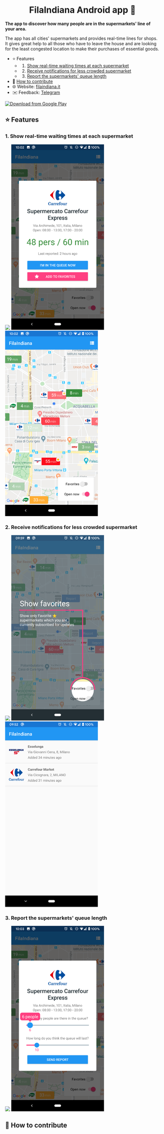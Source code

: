 <h1 align="center">FilaIndiana Android app 📱</h1>

**The app to discover how many people are in the supermarkets' line of your area.**

The app has all cities' supermarkets and provides real-time lines for shops. It gives great help to 
all those who have to leave the house and are looking for the least congested location to make their 
purchases of essential goods. 

- ⭐️ Features
    - 1. [Show real-time waiting times at each supermarket](#1-show-real-time-waiting-times-at-each-supermarket)
    - 2. [Receive notifications for less crowded supermarket](#2-receive-notifications-for-less-crowded-supermarket)
    - 3. [Report the supermarkets' queue length](#3-report-the-supermarkets-queue-length)
- 🚀 [How to contribute](#-how-to-contribute)
- 🌐 Website: [filaindiana.it](https://filaindiana.it/)
- ✉️ Feedback: [Telegram](https://t.me/p_val)

[<img src="https://play.google.com/intl/en_us/badges/images/generic/en_badge_web_generic.png" 
alt="Download from Google Play" height="80">](https://play.google.com/store/apps/details?id=com.codaliscia)

## ⭐️ Features

### 1. Show real-time waiting times at each supermarket

<p float="left">
    <img src="https://github.com/ValeryP/filaindiana/blob/dev/app/publish/github/1.gif" width="300px">
    <img src="https://github.com/ValeryP/filaindiana/blob/dev/app/publish/github/1-1.png"  width="302px">
    <img src="https://github.com/ValeryP/filaindiana/blob/dev/app/publish/github/1-2.png"  width="302px">
</p>

### 2. Receive notifications for less crowded supermarket

<p float="left">
    <img src="https://github.com/ValeryP/filaindiana/blob/dev/app/publish/github/2.gif" width="300px">
    <img src="https://github.com/ValeryP/filaindiana/blob/dev/app/publish/github/2-1.png"  width="302px">
    <img src="https://github.com/ValeryP/filaindiana/blob/dev/app/publish/github/2-2.png"  width="302px">
</p>

### 3. Report the supermarkets' queue length


<p float="left">
    <img src="https://github.com/ValeryP/filaindiana/blob/dev/app/publish/github/3.gif" width="300px">
    <img src="https://github.com/ValeryP/filaindiana/blob/dev/app/publish/github/3-1.png" width="302px">
</p>

## 🚀 How to contribute
